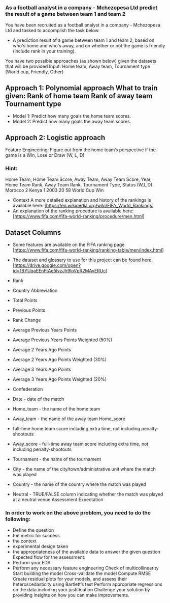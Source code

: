 ### As a football analyst in a company - Mchezopesa Ltd predict the result of a game between team 1 and team 2

You have been recruited as a football analyst in a company - Mchezopesa Ltd and tasked to accomplish the task below. 
* A prediction result of a game between team 1 and team 2, based on who's home and who's away, and on whether or not the game is friendly (include rank in your training).

You have two possible approaches (as shown below) given the datasets that will be provided
Input: Home team, Away team, Tournament type (World cup, Friendly, Other)

## Approach 1: Polynomial approach What to train given: Rank of home team Rank of away team Tournament type 
* Model 1: Predict how many goals the home team scores.
* Model 2: Predict how many goals the away team scores.

## Approach 2: Logistic approach
Feature Engineering: Figure out from the home team’s perspective if the game is a Win, Lose or Draw (W, L, D)
### Hint:
Home Team, Home Team Score, Away Team, Away Team Score, Year, Home Team Rank, Away Team Rank, Tournament Type, Status (W,L,D) Morocco 2 Kenya 1 2003 20 58 World Cup Win

* Context A more detailed explanation and history of the rankings is available here: [https://en.wikipedia.org/wiki/FIFA_World_Rankings]
* An explanation of the ranking procedure is available here: [https://www.fifa.com/fifa-world-ranking/procedure/men.html]

## Dataset Columns
* Some features are available on the FIFA ranking page  [https://www.fifa.com/fifa-world-ranking/ranking-table/men/index.html]
* The dataset and glossary to use for this project can be found here. [<https://drive.google.com/open?id=1BYUqaEEnFtAe5lvzJh9lpVpR2MAvERUc>]

* Rank 
* Country Abbreviation 
* Total Points 
* Previous Points 
* Rank Change 
* Average Previous Years Points 
* Average Previous Years Points Weighted (50%)
*  Average 2 Years Ago Points 
*  Average 2 Years Ago Points Weighted (30%) 
*  Average 3 Years Ago Points 
*  Average 3 Years Ago Points Weighted (20%) 
*  Confederation 
*  Date - date of the match
*  Home_team - the name of the home team 
*  Away_team - the name of the away team Home_score 
*  full-time home team score including extra time, not including penalty-shootouts 
*  Away_score - full-time away team score including extra time, not including penalty-shootouts 
*  Tournament - the name of the tournament 
*  City - the name of the city/town/administrative unit where the match was played 
*  Country - the name of the country where the match was played 
*  Neutral - TRUE/FALSE column indicating whether the match was played at a neutral venue Assessment Expectation

### In order to work on the above problem, you need to do the following:
* Define the question
* the metric for success
* the context
* experimental design taken
* the appropriateness of the available data to answer the given question Expected flow for the assessment: 
* Perform your EDA 
* Perform any necessary feature engineering Check of multicollinearity Start building the model Cross-validate the model Compute RMSE Create residual plots for your models, and assess their heteroscedasticity using Bartlett’s test Perform appropriate regressions on the data including your justification Challenge your solution by providing insights on how you can make improvements. 
